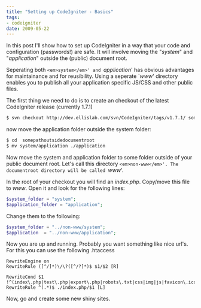 ```yaml
---
title: "Setting up CodeIgniter - Basics"
tags:
- codeigniter
date: 2009-05-22
---
```

In this post I'll show how to set up CodeIgniter in a way that your code and configuration (passwords!) are safe. It will involve moving the "<em>system</em>" and "<em>application</em>" outside the (public) document root.

Seperating both `<em>system</em>' and `<em>application</em>' has obvious advantages for maintainance and for reusibility. Using a seperate `<em>www</em>' directory enables you to publish all your application specific JS/CSS and other public files.

<!--more-->

The first thing we need to do is to create an checkout of the latest CodeIgniter release (currently 1.7.1)
``` bash
$ svn checkout http://dev.ellislab.com/svn/CodeIgniter/tags/v1.7.1/ somepathoutsidedocumentroot
```

now  move the application folder outside the system folder:

``` bash
$ cd  somepathoutsidedocumentroot
$ mv system/application ./application
```
Now move the system and application folder to some folder outside of your public
document root. Let's call this directory `<em>non-www</em>'. The documentroot
directory will be called `<em>www</em>'.

In the root of your checkout you will find an <em>index.php</em>. Copy/move this
file to <em>www</em>. Open it and look for the following lines:

``` php
$system_folder = "system";
$application_folder = "application";
```

Change them to the following:
``` php 
$system_folder = "../non-www/system";
$application  = "../non-www/application";
```

Now you are up and running. Probably you want something like nice url's. For
this you can use the following .htaccess

```
RewriteEngine on
RewriteRule ([^/]*)\/\?([^/?]*)$ $1/$2 [R]
```

```
RewriteCond $1 !^(index\.php|test\.php|export\.php|robots\.txt|css|img|js|favicon\.ico|doc|data|user_guide|js)
RewriteRule ^(.*)$ ./index.php/$1 [L]
```

Now, go and create some new shiny sites.
